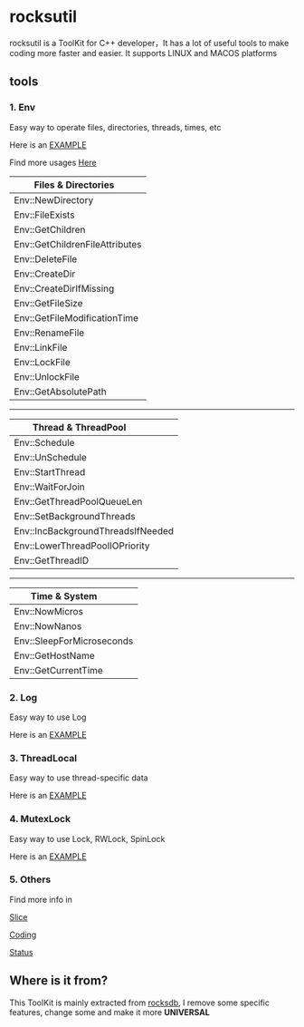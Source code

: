 # rocksutil
rocksutil is a ToolKit for C++ developer，It has a lot of useful tools to make coding more faster and easier. It supports LINUX and MACOS platforms

## tools

### 1. Env

Easy way to operate files, directories, threads, times, etc

Here is an [EXAMPLE](https://github.com/KernelMaker/rocksutil/blob/master/examples/thread_pool_example.cc)

Find more usages [Here](https://github.com/KernelMaker/rocksutil/blob/master/include/rocksutil/env.h)

|Files & Directories           |
| --- |
|Env::NewDirectory             |
|Env::FileExists               |
|Env::GetChildren              |
|Env::GetChildrenFileAttributes|
|Env::DeleteFile               |
|Env::CreateDir                |
|Env::CreateDirIfMissing       |
|Env::GetFileSize              |
|Env::GetFileModificationTime  |
|Env::RenameFile               |
|Env::LinkFile                 |
|Env::LockFile                 |
|Env::UnlockFile               |
|Env::GetAbsolutePath          |

---
|Thread & ThreadPool              |
| --- |
|Env::Schedule                    |
|Env::UnSchedule                  |
|Env::StartThread                 |
|Env::WaitForJoin                 |
|Env::GetThreadPoolQueueLen       |
|Env::SetBackgroundThreads        |
|Env::IncBackgroundThreadsIfNeeded|
|Env::LowerThreadPoolIOPriority   |
|Env::GetThreadID                 |

---
|Time & System            |
| --- |
|Env::NowMicros           |
|Env::NowNanos            |
|Env::SleepForMicroseconds|
|Env::GetHostName         |
|Env::GetCurrentTime      |

### 2. Log

Easy way to use Log

Here is an [EXAMPLE](https://github.com/KernelMaker/rocksutil/blob/master/examples/log_example.cc)

### 3. ThreadLocal

Easy way to use thread-specific data

Here is an [EXAMPLE](https://github.com/KernelMaker/rocksutil/blob/master/examples/thread_pool_example.cc)

### 4. MutexLock

Easy way to use Lock, RWLock, SpinLock

Here is an [EXAMPLE](https://github.com/KernelMaker/rocksutil/blob/master/examples/mutexlock_example.cc)

### 5. Others
Find more info in

[Slice](https://github.com/KernelMaker/rocksutil/blob/master/include/rocksutil/slice.h)

[Coding](https://github.com/KernelMaker/rocksutil/blob/master/include/rocksutil/coding.h)

[Status](https://github.com/KernelMaker/rocksutil/blob/master/include/rocksutil/status.h)

## Where is it from?
This ToolKit is mainly extracted from [rocksdb](https://github.com/facebook/rocksdb), I remove some specific features, change some and make it more
**UNIVERSAL**

